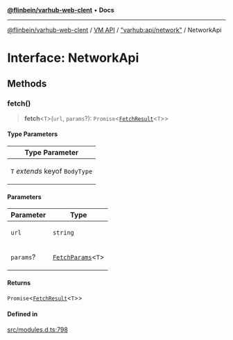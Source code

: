[**@flinbein/varhub-web-clent**](../../../../README.md) • **Docs**

***

[@flinbein/varhub-web-clent](../../../../README.md) / [VM API](../../../README.md) / ["varhub:api/network"](../README.md) / NetworkApi

# Interface: NetworkApi

## Methods

### fetch()

> **fetch**\<`T`\>(`url`, `params`?): `Promise`\<[`FetchResult`](FetchResult.md)\<`T`\>\>

#### Type Parameters

<table>
<thead>
<tr>
<th>Type Parameter</th>
</tr>
</thead>
<tbody>
<tr>
<td>

`T` *extends* keyof `BodyType`

</td>
</tr>
</tbody>
</table>

#### Parameters

<table>
<thead>
<tr>
<th>Parameter</th>
<th>Type</th>
</tr>
</thead>
<tbody>
<tr>
<td>

`url`

</td>
<td>

`string`

</td>
</tr>
<tr>
<td>

`params`?

</td>
<td>

[`FetchParams`](../type-aliases/FetchParams.md)\<`T`\>

</td>
</tr>
</tbody>
</table>

#### Returns

`Promise`\<[`FetchResult`](FetchResult.md)\<`T`\>\>

#### Defined in

[src/modules.d.ts:798](https://github.com/flinbein/varhub-web-client/blob/9db988520cfb0824522e6c6d1698d44de5ef3f92/src/modules.d.ts#L798)
